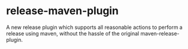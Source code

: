 release-maven-plugin
====================

A new release plugin which supports all reasonable actions to perform a release using maven, without the hassle of the original maven-release-plugin.
